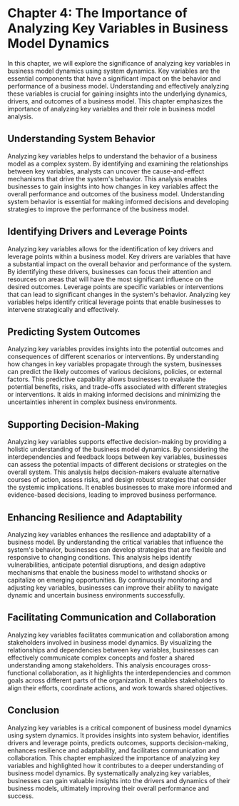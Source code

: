 Chapter 4: The Importance of Analyzing Key Variables in Business Model Dynamics
===============================================================================

In this chapter, we will explore the significance of analyzing key variables in business model dynamics using system dynamics. Key variables are the essential components that have a significant impact on the behavior and performance of a business model. Understanding and effectively analyzing these variables is crucial for gaining insights into the underlying dynamics, drivers, and outcomes of a business model. This chapter emphasizes the importance of analyzing key variables and their role in business model analysis.

Understanding System Behavior
-----------------------------

Analyzing key variables helps to understand the behavior of a business model as a complex system. By identifying and examining the relationships between key variables, analysts can uncover the cause-and-effect mechanisms that drive the system's behavior. This analysis enables businesses to gain insights into how changes in key variables affect the overall performance and outcomes of the business model. Understanding system behavior is essential for making informed decisions and developing strategies to improve the performance of the business model.

Identifying Drivers and Leverage Points
---------------------------------------

Analyzing key variables allows for the identification of key drivers and leverage points within a business model. Key drivers are variables that have a substantial impact on the overall behavior and performance of the system. By identifying these drivers, businesses can focus their attention and resources on areas that will have the most significant influence on the desired outcomes. Leverage points are specific variables or interventions that can lead to significant changes in the system's behavior. Analyzing key variables helps identify critical leverage points that enable businesses to intervene strategically and effectively.

Predicting System Outcomes
--------------------------

Analyzing key variables provides insights into the potential outcomes and consequences of different scenarios or interventions. By understanding how changes in key variables propagate through the system, businesses can predict the likely outcomes of various decisions, policies, or external factors. This predictive capability allows businesses to evaluate the potential benefits, risks, and trade-offs associated with different strategies or interventions. It aids in making informed decisions and minimizing the uncertainties inherent in complex business environments.

Supporting Decision-Making
--------------------------

Analyzing key variables supports effective decision-making by providing a holistic understanding of the business model dynamics. By considering the interdependencies and feedback loops between key variables, businesses can assess the potential impacts of different decisions or strategies on the overall system. This analysis helps decision-makers evaluate alternative courses of action, assess risks, and design robust strategies that consider the systemic implications. It enables businesses to make more informed and evidence-based decisions, leading to improved business performance.

Enhancing Resilience and Adaptability
-------------------------------------

Analyzing key variables enhances the resilience and adaptability of a business model. By understanding the critical variables that influence the system's behavior, businesses can develop strategies that are flexible and responsive to changing conditions. This analysis helps identify vulnerabilities, anticipate potential disruptions, and design adaptive mechanisms that enable the business model to withstand shocks or capitalize on emerging opportunities. By continuously monitoring and adjusting key variables, businesses can improve their ability to navigate dynamic and uncertain business environments successfully.

Facilitating Communication and Collaboration
--------------------------------------------

Analyzing key variables facilitates communication and collaboration among stakeholders involved in business model dynamics. By visualizing the relationships and dependencies between key variables, businesses can effectively communicate complex concepts and foster a shared understanding among stakeholders. This analysis encourages cross-functional collaboration, as it highlights the interdependencies and common goals across different parts of the organization. It enables stakeholders to align their efforts, coordinate actions, and work towards shared objectives.

Conclusion
----------

Analyzing key variables is a critical component of business model dynamics using system dynamics. It provides insights into system behavior, identifies drivers and leverage points, predicts outcomes, supports decision-making, enhances resilience and adaptability, and facilitates communication and collaboration. This chapter emphasized the importance of analyzing key variables and highlighted how it contributes to a deeper understanding of business model dynamics. By systematically analyzing key variables, businesses can gain valuable insights into the drivers and dynamics of their business models, ultimately improving their overall performance and success.
